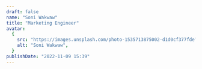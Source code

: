 ```yaml
---
draft: false
name: "Soni Wakwaw"
title: "Marketing Engineer"
avatar:
  {
    src: "https://images.unsplash.com/photo-1535713875002-d1d0cf377fde?&fit=crop&w=280",
    alt: "Soni Wakwaw",
  }
publishDate: "2022-11-09 15:39"
---
```


